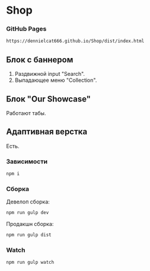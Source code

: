 # Shop

### GitHub Pages
```bash
https://dennielcat666.github.io/Shop/dist/index.html
```

## Блок c баннером

1. Раздвижной input "Search".
2. Выпадающее меню "Collection".

## Блок "Our Showcase"

Работают табы.

## Адаптивная верстка

Есть.



### Зависимости
```bash
npm i
```

### Сборка
Девелоп сборка:
```bash
npm run gulp dev
```
Продакшн сборка:
```bash
npm run gulp dist
```

### Watch
```bash
npm run gulp watch
```
